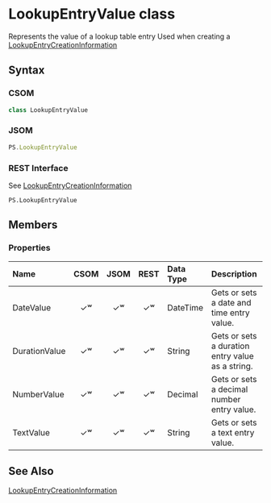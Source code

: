[comment]: # (Name:LookupEntryValue)
[comment]: # (Type:class)
[comment]: # (Status:Incomplete)

# <a name="name"></a>LookupEntryValue class

<a name="description"></a>Represents the value of a lookup table entry
Used when creating a [LookupEntryCreationInformation](LookupEntryCreationInformation.md)

## <a name="syntax"></a>Syntax

### CSOM

```C#
class LookupEntryValue 
```
### JSOM

```JavaScript
PS.LookupEntryValue
```
### REST Interface

See [LookupEntryCreationInformation](LookupEntryCreationInformation.md)
```
PS.LookupEntryValue
```

## <a name="members"></a>Members

### <a name="properties"></a>Properties

|**Name**|**CSOM**|**JSOM**|**REST**|**Data Type**|**Description**|
|:-----|:-----:|:-----:|:-----:|:-----|:-----|
|<a name="DateValue"></a>DateValue|&#x2713;&#x02B7;|&#x2713;&#x02B7;|&#x2713;&#x02B7;|DateTime|Gets or sets a date and time entry value.|
|<a name="DurationValue"></a>DurationValue|&#x2713;&#x02B7;|&#x2713;&#x02B7;|&#x2713;&#x02B7;|String|Gets or sets a duration entry value as a string.|
|<a name="NumberValue"></a>NumberValue|&#x2713;&#x02B7;|&#x2713;&#x02B7;|&#x2713;&#x02B7;|Decimal|Gets or sets a decimal number entry value.|
|<a name="TextValue"></a>TextValue|&#x2713;&#x02B7;|&#x2713;&#x02B7;|&#x2713;&#x02B7;|String|Gets or sets a text entry value.|

## <a name="seeAlso"></a>See Also

[LookupEntryCreationInformation](LookupEntryCreationInformation.md)<br/>
